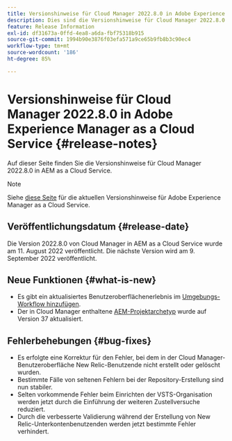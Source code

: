 ```yaml
---
title: Versionshinweise für Cloud Manager 2022.8.0 in Adobe Experience Manager as a Cloud Service
description: Dies sind die Versionshinweise für Cloud Manager 2022.8.0 in AEM as a Cloud Service.
feature: Release Information
exl-id: df31673a-0ffd-4ea8-a6da-fbf75318b915
source-git-commit: 1994b90e3876f03efa571a9ce65b9fb8b3c90ec4
workflow-type: tm+mt
source-wordcount: '186'
ht-degree: 85%

---
```


# Versionshinweise für Cloud Manager 2022.8.0 in Adobe Experience Manager as a Cloud Service {#release-notes}

Auf dieser Seite finden Sie die Versionshinweise für Cloud Manager 2022.8.0 in AEM as a Cloud Service.

>[!NOTE]
>
>Siehe [diese Seite](/help/release-notes/release-notes-cloud/release-notes-current.md) für die aktuellen Versionshinweise für Adobe Experience Manager as a Cloud Service.

## Veröffentlichungsdatum {#release-date}

Die Version 2022.8.0 von Cloud Manager in AEM as a Cloud Service wurde am 11. August 2022 veröffentlicht. Die nächste Version wird am 9. September 2022 veröffentlicht.

## Neue Funktionen {#what-is-new}

* Es gibt ein aktualisiertes Benutzeroberflächenerlebnis im [Umgebungs-Workflow hinzufügen](/help/implementing/cloud-manager/manage-environments.md).
* Der in Cloud Manager enthaltene [AEM-Projektarchetyp](https://experienceleague.adobe.com/docs/experience-manager-core-components/using/developing/archetype/overview.html?lang=de) wurde auf Version 37 aktualisiert.

## Fehlerbehebungen {#bug-fixes}

* Es erfolgte eine Korrektur für den Fehler, bei dem in der Cloud Manager-Benutzeroberfläche New Relic-Benutzende nicht erstellt oder gelöscht wurden.
* Bestimmte Fälle von seltenen Fehlern bei der Repository-Erstellung sind nun stabiler.
* Selten vorkommende Fehler beim Einrichten der VSTS-Organisation werden jetzt durch die Einführung der weiteren Zustellversuche reduziert.
* Durch die verbesserte Validierung während der Erstellung von New Relic-Unterkontenbenutzenden werden jetzt bestimmte Fehler verhindert.
